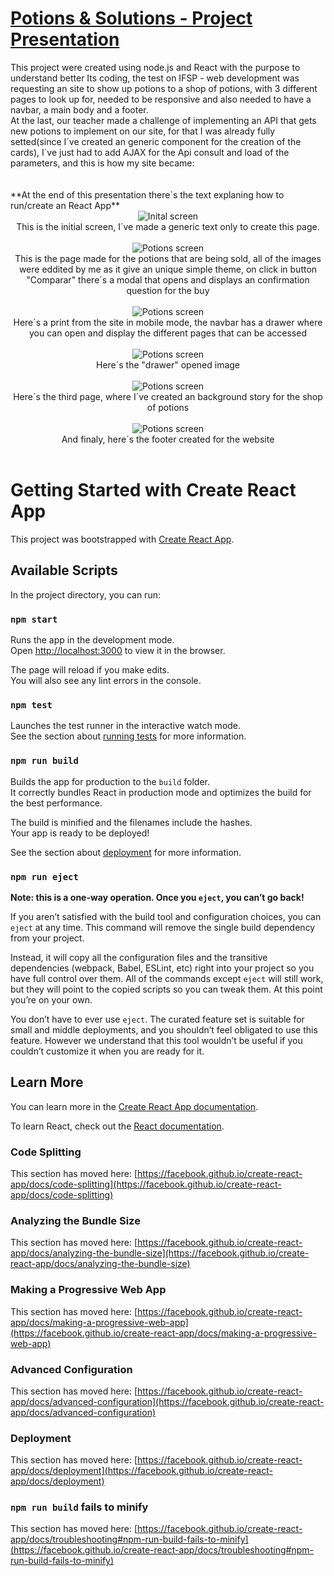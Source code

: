 # <a href="https://jjokiba.github.io/WebDev-Test-1/" target="_blank">Potions & Solutions - Project Presentation</a>

<div>This project were created using node.js and React with the purpose to understand better Its coding, the test on IFSP - web development was requesting an site to show up potions to a shop of potions, with 3 different pages to look up for, needed to be responsive and also needed to have a navbar, a main body and a footer.<br/>
At the last, our teacher made a challenge of implementing an API that gets new potions to implement on our site, for that I was already fully setted(since I´ve created an generic component for the creation of the cards), I´ve just had to add AJAX for the Api consult and load of the parameters, and this is how my site became:<div/>
<br><br> 	**At the end of this presentation there´s the text explaning how to run/create an React App**
<div align="center">
<img src="initial-Screen.png" alt="Inital screen">
<br>
This is the initial screen, I´ve made a generic text only to create this page.
</div><br>

<div align="center">
<img src="potion-Screen.png" alt="Potions screen">
<br>
This is the page made for the potions that are being sold, all of the images were eddited by me as it give an unique simple theme, on click in button "Comparar" there´s a modal that opens and displays an confirmation question for the buy
</div><br>

<div align="center">
<img src="potion-mobile-Screen.png" alt="Potions screen">
<br>
Here´s a print from the site in mobile mode, the navbar has a drawer where you can open and display the different pages that can be accessed
</div><br>

<div align="center">
<img src="navbar-mobile-Screen.png" alt="Potions screen">
<br>
Here´s the "drawer" opened image 
</div><br>

<div align="center">
<img src="history-mobile-Screen.png" alt="Potions screen">
<br>
Here´s the third page, where I´ve created an background story for the shop of potions
</div><br>

<div align="center">
<img src="history-footer-Screen.png" alt="Potions screen">
<br>
And finaly, here´s the footer created for the website
</div><br>

# Getting Started with Create React App

This project was bootstrapped with [Create React App](https://github.com/facebook/create-react-app).

## Available Scripts

In the project directory, you can run:

### `npm start`

Runs the app in the development mode.\
Open [http://localhost:3000](http://localhost:3000) to view it in the browser.

The page will reload if you make edits.\
You will also see any lint errors in the console.

### `npm test`

Launches the test runner in the interactive watch mode.\
See the section about [running tests](https://facebook.github.io/create-react-app/docs/running-tests) for more information.

### `npm run build`

Builds the app for production to the `build` folder.\
It correctly bundles React in production mode and optimizes the build for the best performance.

The build is minified and the filenames include the hashes.\
Your app is ready to be deployed!

See the section about [deployment](https://facebook.github.io/create-react-app/docs/deployment) for more information.

### `npm run eject`

**Note: this is a one-way operation. Once you `eject`, you can’t go back!**

If you aren’t satisfied with the build tool and configuration choices, you can `eject` at any time. This command will remove the single build dependency from your project.

Instead, it will copy all the configuration files and the transitive dependencies (webpack, Babel, ESLint, etc) right into your project so you have full control over them. All of the commands except `eject` will still work, but they will point to the copied scripts so you can tweak them. At this point you’re on your own.

You don’t have to ever use `eject`. The curated feature set is suitable for small and middle deployments, and you shouldn’t feel obligated to use this feature. However we understand that this tool wouldn’t be useful if you couldn’t customize it when you are ready for it.

## Learn More

You can learn more in the [Create React App documentation](https://facebook.github.io/create-react-app/docs/getting-started).

To learn React, check out the [React documentation](https://reactjs.org/).

### Code Splitting

This section has moved here: [https://facebook.github.io/create-react-app/docs/code-splitting](https://facebook.github.io/create-react-app/docs/code-splitting)

### Analyzing the Bundle Size

This section has moved here: [https://facebook.github.io/create-react-app/docs/analyzing-the-bundle-size](https://facebook.github.io/create-react-app/docs/analyzing-the-bundle-size)

### Making a Progressive Web App

This section has moved here: [https://facebook.github.io/create-react-app/docs/making-a-progressive-web-app](https://facebook.github.io/create-react-app/docs/making-a-progressive-web-app)

### Advanced Configuration

This section has moved here: [https://facebook.github.io/create-react-app/docs/advanced-configuration](https://facebook.github.io/create-react-app/docs/advanced-configuration)

### Deployment

This section has moved here: [https://facebook.github.io/create-react-app/docs/deployment](https://facebook.github.io/create-react-app/docs/deployment)

### `npm run build` fails to minify

This section has moved here: [https://facebook.github.io/create-react-app/docs/troubleshooting#npm-run-build-fails-to-minify](https://facebook.github.io/create-react-app/docs/troubleshooting#npm-run-build-fails-to-minify)
